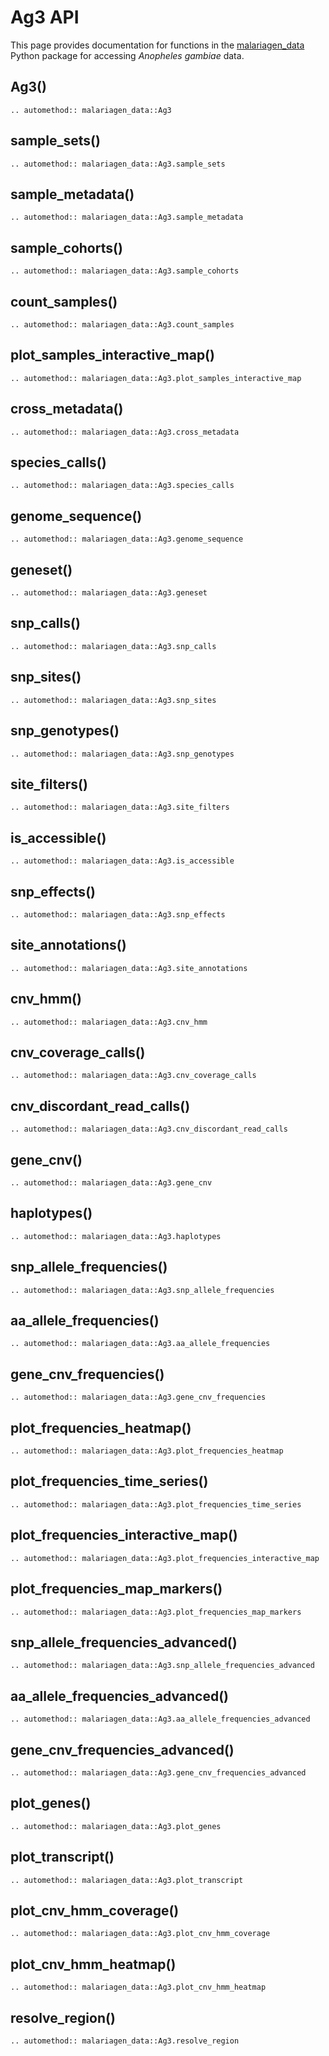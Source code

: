 # Ag3 API

This page provides documentation for functions in the [malariagen_data](https://github.com/malariagen/malariagen-data-python) Python package for accessing *Anopheles gambiae* data.

## Ag3()

```{eval-rst}
.. automethod:: malariagen_data::Ag3
```

## sample_sets()

```{eval-rst}
.. automethod:: malariagen_data::Ag3.sample_sets
```

## sample_metadata()

```{eval-rst}
.. automethod:: malariagen_data::Ag3.sample_metadata
```

## sample_cohorts()

```{eval-rst}
.. automethod:: malariagen_data::Ag3.sample_cohorts
```

## count_samples()

```{eval-rst}
.. automethod:: malariagen_data::Ag3.count_samples
```

## plot_samples_interactive_map()

```{eval-rst}
.. automethod:: malariagen_data::Ag3.plot_samples_interactive_map
```

## cross_metadata()

```{eval-rst}
.. automethod:: malariagen_data::Ag3.cross_metadata
```

## species_calls()

```{eval-rst}
.. automethod:: malariagen_data::Ag3.species_calls
```

## genome_sequence()

```{eval-rst}
.. automethod:: malariagen_data::Ag3.genome_sequence
```

## geneset()

```{eval-rst}
.. automethod:: malariagen_data::Ag3.geneset
```

## snp_calls()

```{eval-rst}
.. automethod:: malariagen_data::Ag3.snp_calls
```

## snp_sites()

```{eval-rst}
.. automethod:: malariagen_data::Ag3.snp_sites
```

## snp_genotypes()

```{eval-rst}
.. automethod:: malariagen_data::Ag3.snp_genotypes
```

## site_filters()

```{eval-rst}
.. automethod:: malariagen_data::Ag3.site_filters
```

## is_accessible()

```{eval-rst}
.. automethod:: malariagen_data::Ag3.is_accessible
```

## snp_effects()

```{eval-rst}
.. automethod:: malariagen_data::Ag3.snp_effects
```

## site_annotations()

```{eval-rst}
.. automethod:: malariagen_data::Ag3.site_annotations
```

## cnv_hmm()

```{eval-rst}
.. automethod:: malariagen_data::Ag3.cnv_hmm
```

## cnv_coverage_calls()

```{eval-rst}
.. automethod:: malariagen_data::Ag3.cnv_coverage_calls
```

## cnv_discordant_read_calls()

```{eval-rst}
.. automethod:: malariagen_data::Ag3.cnv_discordant_read_calls
```

## gene_cnv()

```{eval-rst}
.. automethod:: malariagen_data::Ag3.gene_cnv
```

## haplotypes()

```{eval-rst}
.. automethod:: malariagen_data::Ag3.haplotypes
```

## snp_allele_frequencies()

```{eval-rst}
.. automethod:: malariagen_data::Ag3.snp_allele_frequencies
```

## aa_allele_frequencies()

```{eval-rst}
.. automethod:: malariagen_data::Ag3.aa_allele_frequencies
```

## gene_cnv_frequencies()

```{eval-rst}
.. automethod:: malariagen_data::Ag3.gene_cnv_frequencies
```

## plot_frequencies_heatmap()

```{eval-rst}
.. automethod:: malariagen_data::Ag3.plot_frequencies_heatmap
```

## plot_frequencies_time_series()

```{eval-rst}
.. automethod:: malariagen_data::Ag3.plot_frequencies_time_series
```

## plot_frequencies_interactive_map()

```{eval-rst}
.. automethod:: malariagen_data::Ag3.plot_frequencies_interactive_map
```

## plot_frequencies_map_markers()

```{eval-rst}
.. automethod:: malariagen_data::Ag3.plot_frequencies_map_markers
```

## snp_allele_frequencies_advanced()

```{eval-rst}
.. automethod:: malariagen_data::Ag3.snp_allele_frequencies_advanced
```

## aa_allele_frequencies_advanced()

```{eval-rst}
.. automethod:: malariagen_data::Ag3.aa_allele_frequencies_advanced
```

## gene_cnv_frequencies_advanced()

```{eval-rst}
.. automethod:: malariagen_data::Ag3.gene_cnv_frequencies_advanced
```

## plot_genes()

```{eval-rst}
.. automethod:: malariagen_data::Ag3.plot_genes
```

## plot_transcript()

```{eval-rst}
.. automethod:: malariagen_data::Ag3.plot_transcript
```

## plot_cnv_hmm_coverage()

```{eval-rst}
.. automethod:: malariagen_data::Ag3.plot_cnv_hmm_coverage
```

## plot_cnv_hmm_heatmap()

```{eval-rst}
.. automethod:: malariagen_data::Ag3.plot_cnv_hmm_heatmap
```

## resolve_region()

```{eval-rst}
.. automethod:: malariagen_data::Ag3.resolve_region
```
